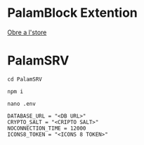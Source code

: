 # PalamBlock Extention
[Obre a l'store](https://chromewebstore.google.com/detail/palamblock/djdihbjaljagohkmfbjhacghcdplkhlh)
# PalamSRV
`cd PalamSRV`

`npm i`

`nano .env`

  ```
DATABASE_URL = "<DB URL>"
CRYPTO_SALT = "<CRIPTO SALT>"
NOCONNECTION_TIME = 12000
ICONS8_TOKEN = "<ICONS 8 TOKEN>"
```

